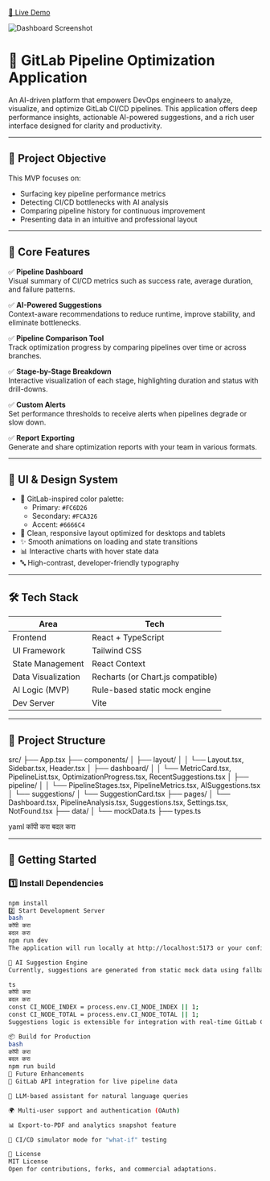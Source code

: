 
 
[🔗 Live Demo](https://bucolic-sundae-53eb39.netlify.app)

![Dashboard Screenshot](./Screenshot%202025-07-26%20172732.png)
# 🚀 GitLab Pipeline Optimization Application

An AI-driven platform that empowers DevOps engineers to analyze, visualize, and optimize GitLab CI/CD pipelines. 
This application offers deep performance insights, actionable AI-powered suggestions, and a rich user interface designed for clarity and productivity.

---

## 📌 Project Objective

This MVP focuses on:
- Surfacing key pipeline performance metrics
- Detecting CI/CD bottlenecks with AI analysis
- Comparing pipeline history for continuous improvement
- Presenting data in an intuitive and professional layout

---

## 🌟 Core Features

✅ **Pipeline Dashboard**  
Visual summary of CI/CD metrics such as success rate, average duration, and failure patterns.

✅ **AI-Powered Suggestions**  
Context-aware recommendations to reduce runtime, improve stability, and eliminate bottlenecks.

✅ **Pipeline Comparison Tool**  
Track optimization progress by comparing pipelines over time or across branches.

✅ **Stage-by-Stage Breakdown**  
Interactive visualization of each stage, highlighting duration and status with drill-downs.

✅ **Custom Alerts**  
Set performance thresholds to receive alerts when pipelines degrade or slow down.

✅ **Report Exporting**  
Generate and share optimization reports with your team in various formats.

---

## 🎨 UI & Design System

- 🎨 GitLab-inspired color palette:
  - Primary: `#FC6D26`
  - Secondary: `#FCA326`
  - Accent: `#6666C4`
- 📐 Clean, responsive layout optimized for desktops and tablets
- ✨ Smooth animations on loading and state transitions
- 📊 Interactive charts with hover state data
- 🔤 High-contrast, developer-friendly typography

---

## 🛠 Tech Stack

| Area               | Tech                                  |
|--------------------|---------------------------------------|
| Frontend           | React + TypeScript                    |
| UI Framework       | Tailwind CSS                          |
| State Management   | React Context                         |
| Data Visualization | Recharts (or Chart.js compatible)     |
| AI Logic (MVP)     | Rule-based static mock engine         |
| Dev Server         | Vite                                  |

---

## 📁 Project Structure

src/
├── App.tsx
├── components/
│ ├── layout/
│ │ └── Layout.tsx, Sidebar.tsx, Header.tsx
│ ├── dashboard/
│ │ └── MetricCard.tsx, PipelineList.tsx, OptimizationProgress.tsx, RecentSuggestions.tsx
│ ├── pipeline/
│ │ └── PipelineStages.tsx, PipelineMetrics.tsx, AISuggestions.tsx
│ └── suggestions/
│ └── SuggestionCard.tsx
├── pages/
│ └── Dashboard.tsx, PipelineAnalysis.tsx, Suggestions.tsx, Settings.tsx, NotFound.tsx
├── data/
│ └── mockData.ts
├── types.ts

yaml
कॉपी करा
बदल करा

---

## 🚀 Getting Started

### 1️⃣ Install Dependencies

```bash
npm install
2️⃣ Start Development Server
bash
कॉपी करा
बदल करा
npm run dev
The application will run locally at http://localhost:5173 or your configured port.

🧠 AI Suggestion Engine
Currently, suggestions are generated from static mock data using fallback CI environment variables:

ts
कॉपी करा
बदल करा
const CI_NODE_INDEX = process.env.CI_NODE_INDEX || 1;
const CI_NODE_TOTAL = process.env.CI_NODE_TOTAL || 1;
Suggestions logic is extensible for integration with real-time GitLab CI APIs and LLMs (OpenAI, Claude, etc.).

📦 Build for Production
bash
कॉपी करा
बदल करा
npm run build
🧪 Future Enhancements
🔌 GitLab API integration for live pipeline data

🧠 LLM-based assistant for natural language queries

🌍 Multi-user support and authentication (OAuth)

📊 Export-to-PDF and analytics snapshot feature

🔁 CI/CD simulator mode for "what-if" testing

📄 License
MIT License
Open for contributions, forks, and commercial adaptations.

